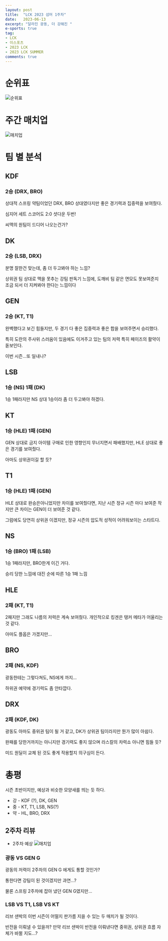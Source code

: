 ```yaml
---
layout: post
title:  "LCK 2023 섬머 1주차"
date:   2023-06-13
excerpt: "달라진 광동, 더 강해진 "
e-sports: true
tag:
- LCK
- 이스포츠
- 2023 LCK
- 2023 LCK SUMMER
comments: true
---
```


# 순위표

![순위표](../img/2023/lck/summer_week1.jpg)

# 주간 매치업

![매치업](../img/2023/lck/summer_week1_matchup.png)

# 팀 별 분석

## KDF

### 2승 (DRX, BRO)

상대적 스프링 약팀이었던 DRX, BRO 상대였다지만 좋은 경기력과 집중력을 보여줬다.

심지어 세트 스코어도 2:0 셧다운 두번!

씨맥의 원팀이 드디어 나오는건가?

## DK

### 2승 (LSB, DRX)

분명 잘한건 맞는데, 좀 더 두고봐야 하는 느낌?

상위권 팀 상대로 맥을 못추는 강팀 판독기 느낌에, 도깨비 팀 같은 면모도 못보여준지 조금 되서 더 지켜봐야 한다는 느낌이다

## GEN

### 2승 (KT, T1)

완벽했다고 보긴 힘들지만, 두 경기 다 좋은 집중력과 좋은 합을 보여주면서 승리했다.

특히 도란의 주사위 스러움이 있음에도 이겨주고 있는 팀의 저력 특히 페이즈의 활약이 돋보인다.

이번 시즌...또 일내나?

## LSB

### 1승 (NS) 1패 (DK)

1승 1패라지만 NS 상대 1승이라 좀 더 두고봐야 하겠다.

## KT

### 1승 (HLE) 1패 (GEN)

GEN 상대로 금지 아이템 구매로 인한 영향인지 무너지면서 패배했지만, HLE 상대로 좋은 경기를 보여줬다.

아마도 상위권이길 할 듯?


## T1

### 1승 (HLE) 1패 (GEN)

HLE 상대로 완승은아니었지만 차이를 보여줬다면, 지난 시즌 정규 시즌 마다 보여준 작지만 큰 차이는 GEN이 더 보여준 것 같다.

그럼에도 당연히 상위권 이겠지만, 정규 시즌의 압도적 성적이 어려워보이는 스타트다.

## NS

### 1승 (BRO) 1패 (LSB)

1승 1패라지만, BRO한게 이긴 거다.

승리 당한 느낌에 대진 순에 따른 1승 1패 느낌

## HLE

### 2패 (KT, T1)

2패지만 그래도 나름의 저력은 계속 보여줬다.
개인적으로 킹겐은 탱커 메타가 어울리는 것 같다.

아마도 플옵은 가겠지만...

## BRO

### 2패 (NS, KDF)

광동한테는 그렇다쳐도, NS에게 까지...

하위권 예약에 경기력도 좀 안타깝다.

## DRX

### 2패 (KDF, DK)

광동도 아마도 중위권 팀이 될 거 같고, DK가 상위권 팀이라지만 뭔가 많이 아쉽다.

완패를 당한거까지는 아니지만 경기력도 좋지 않으며 라스칼의 차력쇼 아니면 힘들 듯?

미드 원딜이 교체 된 것도 좋게 작용할지 의구심이 든다.

# 총평

시즌 초반이지만, 예상과 비슷한 모양새를 띄는 듯 하다.

* 강 - KDF (?), DK, GEN
* 중 - KT, T1, LSB, NS(?)
* 약 - HL, BRO, DRX


## 2주차 리뷰

* 2주차 예상
    ![매치업](../img/2023/lck/summer_week2_matchup.png)

### 광동 VS GEN G

광동의 저력이 2주차의 GEN G 에게도 통할 것인가?

통한다면 강팀이 된 것이겠지만 과연...?

물론 스프링 2주차에 잡아 냈던 GEN G였지만...

### LSB VS T1, LSB VS KT

리브 샌박의 이번 시즌이 어떨지 판가름 지을 수 있는 두 매치가 될 것이다.

반전을 이뤄낼 수 있을까? 만약 리브 샌박이 반전을 이뤄낸다면 중위권, 상위권 흐름 자체가 바뀔 지도...?